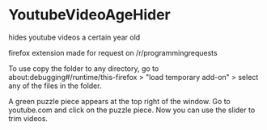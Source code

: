 # YoutubeVideoAgeHider
hides youtube videos a certain year old

firefox extension
made for request on /r/programmingrequests

To use copy the folder to any directory, go to about:debugging#/runtime/this-firefox > "load temporary add-on" > select any of the files in the folder.

A green puzzle piece appears at the top right of the window. Go to youtube.com and click on the puzzle piece. Now you can use the slider to trim videos.
